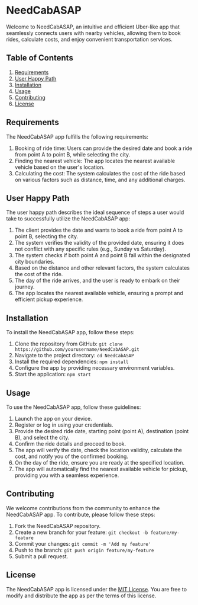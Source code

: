 # NeedCabASAP

Welcome to NeedCabASAP, an intuitive and efficient Uber-like app that seamlessly connects users with nearby vehicles, allowing them to book rides, calculate costs, and enjoy convenient transportation services.

## Table of Contents
1. [Requirements](#requirements)
2. [User Happy Path](#user-happy-path)
3. [Installation](#installation)
4. [Usage](#usage)
5. [Contributing](#contributing)
6. [License](#license)

## Requirements
The NeedCabASAP app fulfills the following requirements:
1. Booking of ride time: Users can provide the desired date and book a ride from point A to point B, while selecting the city.
2. Finding the nearest vehicle: The app locates the nearest available vehicle based on the user's location.
3. Calculating the cost: The system calculates the cost of the ride based on various factors such as distance, time, and any additional charges.

## User Happy Path
The user happy path describes the ideal sequence of steps a user would take to successfully utilize the NeedCabASAP app:
1. The client provides the date and wants to book a ride from point A to point B, selecting the city.
2. The system verifies the validity of the provided date, ensuring it does not conflict with any specific rules (e.g., Sunday vs Saturday).
3. The system checks if both point A and point B fall within the designated city boundaries.
4. Based on the distance and other relevant factors, the system calculates the cost of the ride.
5. The day of the ride arrives, and the user is ready to embark on their journey.
6. The app locates the nearest available vehicle, ensuring a prompt and efficient pickup experience.

## Installation
To install the NeedCabASAP app, follow these steps:
1. Clone the repository from GitHub: `git clone https://github.com/yourusername/NeedCabASAP.git`
2. Navigate to the project directory: `cd NeedCabASAP`
3. Install the required dependencies: `npm install`
4. Configure the app by providing necessary environment variables.
5. Start the application: `npm start`

## Usage
To use the NeedCabASAP app, follow these guidelines:
1. Launch the app on your device.
2. Register or log in using your credentials.
3. Provide the desired ride date, starting point (point A), destination (point B), and select the city.
4. Confirm the ride details and proceed to book.
5. The app will verify the date, check the location validity, calculate the cost, and notify you of the confirmed booking.
6. On the day of the ride, ensure you are ready at the specified location.
7. The app will automatically find the nearest available vehicle for pickup, providing you with a seamless experience.

## Contributing
We welcome contributions from the community to enhance the NeedCabASAP app. To contribute, please follow these steps:
1. Fork the NeedCabASAP repository.
2. Create a new branch for your feature: `git checkout -b feature/my-feature`
3. Commit your changes: `git commit -m 'Add my feature'`
4. Push to the branch: `git push origin feature/my-feature`
5. Submit a pull request.

## License
The NeedCabASAP app is licensed under the [MIT License](https://opensource.org/licenses/MIT). You are free to modify and distribute the app as per the terms of this license.
